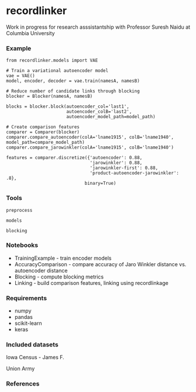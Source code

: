 # recordlinker 

Work in progress for research asssistantship with Professor Suresh Naidu at Columbia University 

### Example 

```buildoutcfg
from recordlinker.models import VAE

# Train a variational autoencoder model
vae = VAE()
model, encoder, decoder = vae.train(namesA, namesB) 

# Reduce number of candidate links through blocking
blocker = Blocker(namesA, namesB)

blocks = blocker.block(autoencoder_col='last1',
                       autoencoder_colB='last2', 
                       autoencoder_model_path=model_path)

# Create comparison features 
comparer = Comparer(blocker)
comparer.compare_autoencoder(colA='lname1915', colB='lname1940', model_path=compare_model_path)
comparer.compare_jarowinkler(colA='lname1915', colB='lname1940')

features = comparer.discretize({'autoencoder': 0.88, 
                                'jarowinkler': 0.88,
                                'jarowinkler-first': 0.88,
                                'product-autoencoder-jarowinkler': .8}, 
                              binary=True)

```

### Tools

`preprocess`

`models`

`blocking`

### Notebooks 

* TrainingExample - train encoder models 
* AccuracyComparison - compare accuracy of 
  Jaro Winkler distance vs. autoencoder distance
* Blocking - compute blocking metrics
* Linking - build comparison features, linking using recordlinkage 

### Requirements 

* numpy 
* pandas 
* scikit-learn 
* keras 

### Included datasets 

Iowa Census - James F. 

Union Army 

### References 







